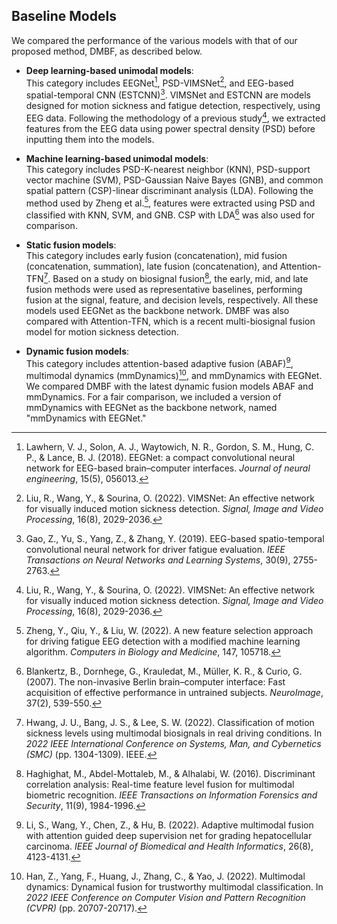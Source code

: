 ## Baseline Models
We compared the performance of the various models with that of our proposed method, DMBF, as described below.

- **Deep learning-based unimodal models**:  
  This category includes EEGNet[^1], PSD-VIMSNet[^2], and EEG-based spatial-temporal CNN (ESTCNN)[^3]. VIMSNet and ESTCNN are models designed for motion sickness and fatigue detection, respectively, using EEG data. Following the methodology of a previous study[^2], we extracted features from the EEG data using power spectral density (PSD) before inputting them into the models. 

- **Machine learning-based unimodal models**:  
  This category includes PSD-K-nearest neighbor (KNN), PSD-support vector machine (SVM), PSD-Gaussian Naive Bayes (GNB), and common spatial pattern (CSP)-linear discriminant analysis (LDA). Following the method used by Zheng et al.[^4], features were extracted using PSD and classified with KNN, SVM, and GNB. CSP with LDA[^5] was also used for comparison.

- **Static fusion models**:  
  This category includes early fusion (concatenation), mid fusion (concatenation, summation), late fusion (concatenation), and Attention-TFN[^6]. Based on a study on biosignal fusion[^7], the early, mid, and late fusion methods were used as representative baselines, performing fusion at the signal, feature, and decision levels, respectively. All these models used EEGNet as the backbone network. DMBF was also compared with Attention-TFN, which is a recent multi-biosignal fusion model for motion sickness detection.
    
- **Dynamic fusion models**:  
  This category includes attention-based adaptive fusion (ABAF)[^8], multimodal dynamics (mmDynamics)[^9], and mmDynamics with EEGNet. We compared DMBF with the latest dynamic fusion models ABAF and mmDynamics. For a fair comparison, we included a version of mmDynamics with EEGNet as the backbone network, named "mmDynamics with EEGNet."


[^1]: Lawhern, V. J., Solon, A. J., Waytowich, N. R., Gordon, S. M., Hung, C. P., & Lance, B. J. (2018). EEGNet: a compact convolutional neural network for EEG-based brain–computer interfaces. *Journal of neural engineering*, 15(5), 056013.
[^2]: Liu, R., Wang, Y., & Sourina, O. (2022). VIMSNet: An effective network for visually induced motion sickness detection. *Signal, Image and Video Processing*, 16(8), 2029-2036.
[^3]: Gao, Z., Yu, S., Yang, Z., & Zhang, Y. (2019). EEG-based spatio-temporal convolutional neural network for driver fatigue evaluation. *IEEE Transactions on Neural Networks and Learning Systems*, 30(9), 2755-2763.
[^4]: Zheng, Y., Qiu, Y., & Liu, W. (2022). A new feature selection approach for driving fatigue EEG detection with a modified machine learning algorithm. *Computers in Biology and Medicine*, 147, 105718.
[^5]: Blankertz, B., Dornhege, G., Krauledat, M., Müller, K. R., & Curio, G. (2007). The non-invasive Berlin brain–computer interface: Fast acquisition of effective performance in untrained subjects. *NeuroImage*, 37(2), 539-550.
[^6]: Hwang, J. U., Bang, J. S., & Lee, S. W. (2022). Classification of motion sickness levels using multimodal biosignals in real driving conditions. In *2022 IEEE International Conference on Systems, Man, and Cybernetics (SMC)* (pp. 1304-1309). IEEE.
[^7]: Haghighat, M., Abdel-Mottaleb, M., & Alhalabi, W. (2016). Discriminant correlation analysis: Real-time feature level fusion for multimodal biometric recognition. *IEEE Transactions on Information Forensics and Security*, 11(9), 1984-1996.
[^8]: Li, S., Wang, Y., Chen, Z., & Hu, B. (2022). Adaptive multimodal fusion with attention guided deep supervision net for grading hepatocellular carcinoma. *IEEE Journal of Biomedical and Health Informatics*, 26(8), 4123-4131.
[^9]: Han, Z., Yang, F., Huang, J., Zhang, C., & Yao, J. (2022). Multimodal dynamics: Dynamical fusion for trustworthy multimodal classification. In *2022 IEEE Conference on Computer Vision and Pattern Recognition (CVPR)* (pp. 20707-20717).





